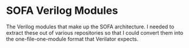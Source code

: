 # SOFA Verilog Modules

The Verilog modules that make up the SOFA architecture.
I needed to extract these out of various repositories
  so that I could convert them into the one-file-one-module
  format that Verilator expects.
